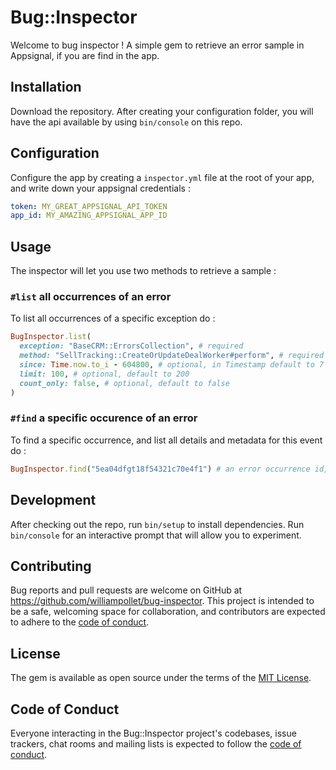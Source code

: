 # Bug::Inspector

Welcome to bug inspector ! A simple gem to retrieve an error sample in Appsignal, if you are find in the app.

## Installation

Download the repository. After creating your configuration folder, you will have the api available by using `bin/console` on this repo.

## Configuration

Configure the app by creating a `inspector.yml` file at the root of your app, and write down your appsignal credentials :

```yaml
token: MY_GREAT_APPSIGNAL_API_TOKEN
app_id: MY_AMAZING_APPSIGNAL_APP_ID
```

## Usage

The inspector will let you use two methods to retrieve a sample :

### `#list` all occurrences of an error

To list all occurrences of a specific exception do :
```ruby
BugInspector.list(
  exception: "BaseCRM::ErrorsCollection", # required
  method: "SellTracking::CreateOrUpdateDealWorker#perform", # required
  since: Time.now.to_i - 604800, # optional, in Timestamp default to 7 days ago
  limit: 100, # optional, default to 200
  count_only: false, # optional, default to false
)
```

### `#find` a specific occurence of an error

To find a specific occurrence, and list all details and metadata for this event do :
```ruby
BugInspector.find("5ea04dfgt18f54321c70e4f1") # an error occurrence id, you can retrieve it by listing all occurrences of an error
```

## Development

After checking out the repo, run `bin/setup` to install dependencies. Run `bin/console` for an interactive prompt that will allow you to experiment.

## Contributing

Bug reports and pull requests are welcome on GitHub at https://github.com/williampollet/bug-inspector. This project is intended to be a safe, welcoming space for collaboration, and contributors are expected to adhere to the [code of conduct](https://github.com/williampollet/bug-inspector/blob/master/CODE_OF_CONDUCT.md).


## License

The gem is available as open source under the terms of the [MIT License](https://opensource.org/licenses/MIT).

## Code of Conduct

Everyone interacting in the Bug::Inspector project's codebases, issue trackers, chat rooms and mailing lists is expected to follow the [code of conduct](https://github.com/williampollet/bug-inspector/blob/master/CODE_OF_CONDUCT.md).
